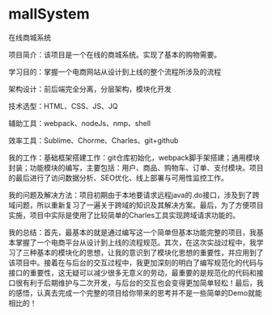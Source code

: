 # mallSystem

在线商城系统

项目简介：该项目是一个在线的商城系统。实现了基本的购物需要。

学习目的：掌握一个电商网站从设计到上线的整个流程所涉及的流程

架构设计：前后端完全分离，分层架构，模块化开发

技术选型：HTML、CSS、JS、JQ

辅助工具：webpack、nodeJs、nmp、shell

效率工具：Sublime、Chorme、Charles、git+github

我的工作：基础框架搭建工作：git仓库初始化，webpack脚手架搭建；通用模块封装；功能模块的编写，主要包括：用户、商品、购物车、订单、支付模块。项目的最后进行了访问数据分析、SEO优化、线上部署与可用性监控工作。

我的问题及解决方法：项目初期由于本地要请求远程java的.do接口，涉及到了跨域问题，所以重新复习了一遍关于跨域的知识及其解决方案。最后，为了方便项目实施，项目中实际是使用了比较简单的Charles工具实现跨域请求功能的。

我的总结：首先，最基本的就是通过编写这一个简单但基本功能完整的项目，我基本掌握了一个电商平台从设计到上线的流程规范。其次，在这次实战过程中，我学习了三种基本的模块化的思想，让我的意识到了模块化思想的重要性，并应用到了该项目中。接着在与后台的交互过程中，我更加深刻的明白了编写规范化的代码与接口的重要性，这无疑可以减少很多无意义的劳动，最重要的是规范化的代码和接口很有利于后期维护与二次开发，与后台的交互也会变得更加简单轻松！最后，我的感悟，认真去完成一个完整的项目给你带来的思考并不是一些简单的Demo就能相比的！
